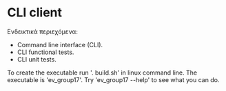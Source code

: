 # CLI client

Ενδεικτικά περιεχόμενα:

- Command line interface (CLI).
- CLI functional tests.
- CLI unit tests.

To create the executable run '. build.sh' in linux command line.
The executable is 'ev_group17'.
Try 'ev_group17 --help' to see what you can do.
